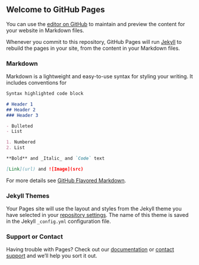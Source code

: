 ## Welcome to GitHub Pages

You can use the [editor on GitHub](https://github.com/SongJim624/CropModelMKS/edit/gh-pages/index.md) to maintain and preview the content for your website in Markdown files.

Whenever you commit to this repository, GitHub Pages will run [Jekyll](https://jekyllrb.com/) to rebuild the pages in your site, from the content in your Markdown files.

### Markdown

Markdown is a lightweight and easy-to-use syntax for styling your writing. It includes conventions for

```markdown
Syntax highlighted code block

# Header 1
## Header 2
### Header 3

- Bulleted
- List

1. Numbered
2. List

**Bold** and _Italic_ and `Code` text

[Link](url) and ![Image](src)
```

For more details see [GitHub Flavored Markdown](https://guides.github.com/features/mastering-markdown/).

### Jekyll Themes

Your Pages site will use the layout and styles from the Jekyll theme you have selected in your [repository settings](https://github.com/SongJim624/CropModelMKS/settings). The name of this theme is saved in the Jekyll `_config.yml` configuration file.

### Support or Contact

Having trouble with Pages? Check out our [documentation](https://github.com/SongJim624/CropModelMKS/tree/master/Documents) or [contact support](https://github.com/contact) and we’ll help you sort it out.

